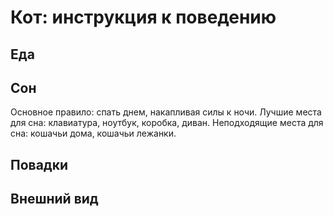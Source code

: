 # Кот: инструкция к поведению

## Еда

## Сон
Основное правило: спать днем, накапливая силы к ночи. 
Лучшие места для сна: клавиатура, ноутбук, коробка, диван.
Неподходящие места для сна: кошачьи дома, кошачьи лежанки.
## Повадки

## Внешний вид